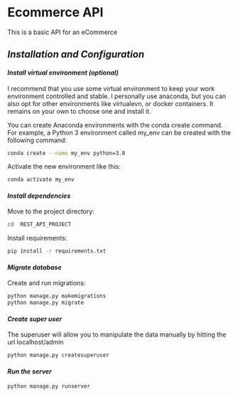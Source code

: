 # Ecommerce API

This is a basic API for an eCommerce

## _Installation and Configuration_

####  _Install virtual environment (optional)_
I recommend that you use some virtual environment to keep your work environment controlled and stable. I personally use anaconda, but you can also opt for other environments like virtualevn, or docker containers.
It remains on your own to choose one and install it.

You can create Anaconda environments with the conda create command. For example, a Python 3 environment called my_env can be created with the following command:
```sh
conda create --name my_env python=3.8
```
Activate the new environment like this:
```sh
conda activate my_env
```

#### _Install dependencies_

Move to the project directory:
```sh
cd  REST_API_PROJECT
```
Install requirements:
```sh
pip install -r requirements.txt
```

#### _Migrate database_

Create and run migrations:
```sh
python manage.py makemigrations
python manage.py migrate
```
#### _Create super user_
The superuser will allow you to manipulate the data manually by hitting the url
localhost/admin
```sh
python manage.py createsuperuser
```

#### _Run the server_
```sh 
python manage.py runserver
```
